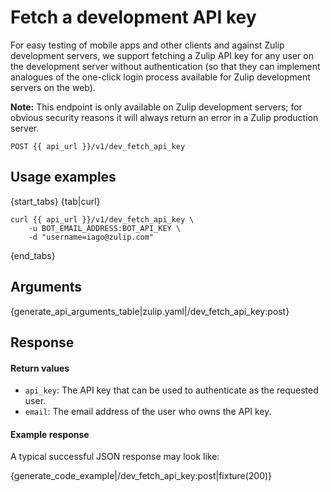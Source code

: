 # Fetch a development API key

For easy testing of mobile apps and other clients and against Zulip
development servers, we support fetching a Zulip API key for any user
on the development server without authentication (so that they can
implement analogues of the one-click login process available for Zulip
development servers on the web).

**Note:** This endpoint is only available on Zulip development
servers; for obvious security reasons it will always return an error
in a Zulip production server.

`POST {{ api_url }}/v1/dev_fetch_api_key`

## Usage examples

{start_tabs}
{tab|curl}

```
curl {{ api_url }}/v1/dev_fetch_api_key \
    -u BOT_EMAIL_ADDRESS:BOT_API_KEY \
    -d "username=iago@zulip.com"
```

{end_tabs}

## Arguments

{generate_api_arguments_table|zulip.yaml|/dev_fetch_api_key:post}

## Response

#### Return values

* `api_key`: The API key that can be used to authenticate as the requested
    user.
* `email`: The email address of the user who owns the API key.

#### Example response

A typical successful JSON response may look like:

{generate_code_example|/dev_fetch_api_key:post|fixture(200)}
